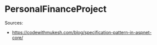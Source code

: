 # PersonalFinanceProject

Sources:
 - https://codewithmukesh.com/blog/specification-pattern-in-aspnet-core/
